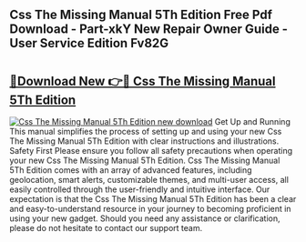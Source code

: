 ## Css The Missing Manual 5Th Edition Free Pdf Download - Part-xkY New Repair Owner Guide - User Service Edition Fv82G

# <h2><a href="http://bc14909.oget.top/?id=Css+The+Missing+Manual+5Th+Edition">🔗Download New 👉🔴 Css The Missing Manual 5Th Edition</a></h2>

[![Css The Missing Manual 5Th Edition new download](https://i.imgur.com/5g1atiW.png)](http://bc14909.oget.top/?id=Css+The+Missing+Manual+5Th+Edition)
Get Up and Running This manual simplifies the process of setting up and using your new Css The Missing Manual 5Th Edition with clear instructions and illustrations. Safety First Please ensure you follow all safety precautions when operating your new Css The Missing Manual 5Th Edition. Css The Missing Manual 5Th Edition comes with an array of advanced features, including geolocation, smart alerts, customizable themes, and multi-user access, all easily controlled through the user-friendly and intuitive interface. Our expectation is that the Css The Missing Manual 5Th Edition has been a clear and easy-to-understand resource in your journey to becoming proficient in using your new gadget. Should you need any assistance or clarification, please do not hesitate to contact our support team.
